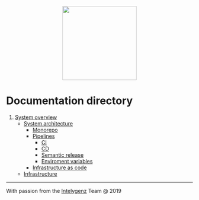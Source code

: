 <div align="center">
<img src="https://media.licdn.com/dms/image/C4E0BAQHrME9aCW6ulg/company-logo_200_200/0?e=2159024400&v=beta&t=6xMNS1zK1F8asBlM16EzbJ4Im7SlQ8L7a7sgcaNzZQE"  width="200" height="200">
</div>

# Documentation directory
1. [System overview](SYSTEM_OVERVIEW.md)
    + [System architecture](SYSTEM_OVERVIEW.md#system-architecture)
        + [Monorepo](MONOREPO.md)
        + [Pipelines](PIPELINES.md#pipelines)
            + [CI](PIPELINES.md#continuous-integration-ci)
            + [CD](PIPELINES.md#continuous-delivery-cd)
            + [Semantic release](PIPELINES.md#semantic-release)
            + [Enviroment variables](PIPELINES.md#environment-variables)
        + [Infrastructure as code](INFRASTRUCTURE_AS_CODE.md)
    + [Infrastructure](SYSTEM_OVERVIEW.md#infrastructure)

---
With passion from the [Intelygenz](https://www.intelygenz.com) Team @ 2019